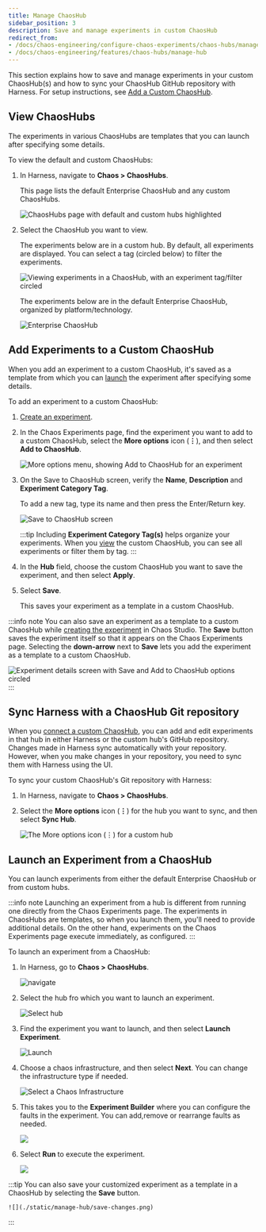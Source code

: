 ```yaml
---
title: Manage ChaosHub
sidebar_position: 3
description: Save and manage experiments in custom ChaosHub
redirect_from:
- /docs/chaos-engineering/configure-chaos-experiments/chaos-hubs/manage-hub
- /docs/chaos-engineering/features/chaos-hubs/manage-hub
---
```


This section explains how to save and manage experiments in your custom ChaosHub(s) and how to sync your ChaosHub GitHub repository with Harness. For setup instructions, see [Add a Custom ChaosHub](/docs/chaos-engineering/use-harness-ce/chaoshubs/add-chaos-hub).

## View ChaosHubs

The experiments in various ChaosHubs are templates that you can launch after specifying some details.

To view the default and custom ChaosHubs:

1. In Harness, navigate to **Chaos > ChaosHubs**.

	This page lists the default Enterprise ChaosHub and any custom ChaosHubs.

	![ChaosHubs page with default and custom hubs highlighted](./static/manage-hub/custom-default-chaoshubs.png)

1. Select the ChaosHub you want to view.

	The experiments below are in a custom hub. By default, all experiments are displayed. You can select a tag (circled below) to filter the experiments.

	![Viewing experiments in a ChaosHub, with an experiment tag/filter circled](./static/manage-hub/view-chaos-hub.png)

	The experiments below are in the default Enterprise ChaosHub, organized by platform/technology.

	![Enterprise ChaosHub](./static/manage-hub/default-chaos-hub.png)


## Add Experiments to a Custom ChaosHub

When you add an experiment to a custom ChaosHub, it's saved as a template from which you can [launch](#launch-an-experiment-from-a-custom-chaos-hub) the experiment after specifying some details.

To add an experiment to a custom ChaosHub:

1. [Create an experiment](/docs/chaos-engineering/features/experiments/construct-and-run-custom-chaos-experiments.md).

1. In the Chaos Experiments page, find the experiment you want to add to a custom ChaosHub, select the **More options** icon (**⋮**), and then select **Add to ChaosHub**.

	![More options menu, showing **Add to ChaosHub** for an experiment](./static/manage-hub/menu-add-to-chaos-hub.png)

1. On the Save to ChaosHub screen, verify the **Name**, **Description** and **Experiment Category Tag**.

	To add a new tag, type its name and then press the Enter/Return key.

	![Save to ChaosHub screen](./static/manage-hub/save-to-chaos-hub-dialog.png)

	:::tip
	Including **Experiment Category Tag(s)** helps organize your experiments. When you [view](#view-chaos-hubs) the custom ChaosHub, you can see all experiments or filter them by tag.
	:::

1. In the **Hub** field, choose the custom ChaosHub you want to save the experiment, and then select **Apply**.

1. Select **Save**.

	This saves your experiment as a template in a custom ChaosHub.

:::info note
You can also save an experiment as a template to a custom ChaosHub while [creating the experiment](/docs/chaos-engineering/features/experiments/construct-and-run-custom-chaos-experiments.md) in Chaos Studio. The **Save** button saves the experiment itself so that it appears on the Chaos Experiments page. Selecting the **down-arrow** next to **Save** lets you add the experiment as a template to a custom ChaosHub.

![Experiment details screen with Save and Add to ChaosHub options circled](./static/manage-hub/experiment-save-to-hub.png)
:::

## Sync Harness with a ChaosHub Git repository

When you [connect a custom ChaosHub](/docs/chaos-engineering/features/chaos-hubs/add-chaos-hub.md), you can add and edit experiments in that hub in either Harness or the custom hub's GitHub repository.
Changes made in Harness sync automatically with your repository. However, when you make changes in your repository, you need to sync them with Harness using the UI.

To sync your custom ChaosHub's Git repository with Harness:

1. In Harness, navigate to **Chaos > ChaosHubs**.
1. Select the **More options** icon (**⋮**) for the hub you want to sync, and then select **Sync Hub**.

	![The **More options** icon (**⋮**) for a custom hub](./static/manage-hub/chaos-hub-menu.png)

## Launch an Experiment from a ChaosHub

You can launch experiments from either the default Enterprise ChaosHub or from custom hubs.

:::info note
Launching an experiment from a hub is different from running one directly from the Chaos Experiments page. The experiments in ChaosHubs are templates, so when you launch them, you'll need to provide additional details. On the other hand, experiments on the Chaos Experiments page execute immediately, as configured.
:::

To launch an experiment from a ChaosHub:

1. In Harness, go to **Chaos > ChaosHubs**.

	![navigate](./static/manage-hub/new-hub.png)

1. Select the hub fro which you want to launch an experiment.

	![Select hub](./static/manage-hub/select.png)

1. Find the experiment you want to launch, and then select **Launch Experiment**.

	![Launch](./static/manage-hub/launch.png)

1. Choose a chaos infrastructure, and then select **Next**. You can change the infrastructure type if needed.

	![Select a Chaos Infrastructure](./static/manage-hub/launch-select-chaos-infra.png)

1. This takes you to the **Experiment Builder** where you can configure the faults in the experiment. You can add,remove or rearrange faults as needed.

	![ ](./static/manage-hub/exp-builder.png)

1. Select **Run** to execute the experiment.

	![](./static/manage-hub/run-exp.png)

:::tip
You can also save your customized experiment as a template in a ChaosHub by selecting the **Save** button.

	![](./static/manage-hub/save-changes.png)
:::